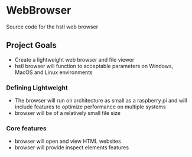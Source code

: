 # WebBrowser
Source code for the hstl web browser

## Project Goals

- Create a lightweight web browser and file viewer
- hstl browser will function to acceptable parameters on Windows, MacOS and Linux environments

### Defining Lightweight

- The browser will run on architecture as small as a raspberry pi and will include features to optimize performance on multiple systems
- browser will be of a relatively small file size

### Core features

- browser will open and view HTML websites
- browser will provide inspect elements features
